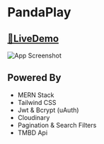# PandaPlay




## [🔗LiveDemo](https://pandaplaymovies.vercel.app) 


![App Screenshot](./client/public/app.png)


## Powered By
 - MERN Stack
 - Tailwind CSS
 - Jwt & Bcrypt (uAuth)
 - Cloudinary
 - Pagination & Search Filters 
 - TMBD Api
   
   
